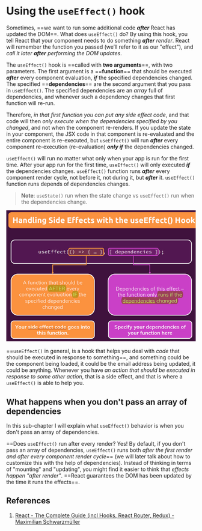# Using the `useEffect()` hook

Sometimes, ==we want to run some additional code **_after_** React has updated the DOM==. What does `useEffect()` do? By using this hook, you tell React that your component needs to do something _**after** render_. React will remember the function you passed (we’ll refer to it as our "effect"), and _call it later **after** performing the DOM updates_.

The `useEffect()` hook is ==called with **two arguments**==, with two parameters. The first argument is a ==**function**== that should be executed **_after_** every component evaluation, **_if_** the specified dependencies changed. The specified ==**dependencies**== are the second argument that you pass in `useEffect()`. The specified dependencies are an _array_ full of dependencies, and whenever such a dependency changes that first function will re-run.

Therefore, _in that first function you can put any side effect code_, and that code will then _only execute when the dependencies specified by you changed_, and not when the component re-renders. If you update the state in your component, the JSX code in that component is re-evaluated and the entire component is re-executed, but `useEffect()` will run _**after**_ every component re-execution (re-evaluation) _**only if**_ the dependencies changed.

`useEffect()` will run no matter what only when your app is run for the first time. After your app run for the first time, `useEffect()` will only executed _**if**_ the dependencies changes. `useEffect()` function runs _**after**_ every component render cycle, not before it, not during it, but _**after**_ it. `useEffect()` function runs depends of dependencies changes.

> **Note**: `useState()` run when the state change vs `useEffect()` run when the dependencies change.

![Using_the_useEffect](../../img/Using_the_useEffect.jpg)

==`useEffect()` in general, is a hook that helps you deal with _code_ that should be executed in response to something==, and something could be the component being loaded, it could be the email address being updated, it could be anything. Whenever you have _an action that should be executed in response to some other action_, that is a side effect, and that is where a `useEffect()` is able to help you.

## What happens when you don't pass an array of dependencies

In this sub-chapter I will explain what `useEffect()` behavior is when you don't pass an array of dependencies.

==Does `useEffect()` run after every render? Yes! By default, if you don't pass an array of dependencies, `useEffect()` runs both _after the first render and after every component render cycle_== (we will later talk about how to customize this with the help of dependencies). Instead of thinking in terms of "mounting" and "updating", you might find it easier to think that _effects happen "after render"_. ==React guarantees the DOM has been updated by the time it runs the effects==.

## References

1. [React - The Complete Guide (incl Hooks, React Router, Redux) - Maximilian Schwarzmüller](https://www.udemy.com/course/react-the-complete-guide-incl-redux/)
